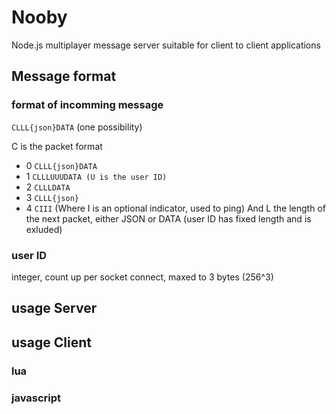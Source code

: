 # Nooby
Node.js multiplayer message server suitable for client to client applications

## Message format
### format of incomming message
`CLLL{json}DATA` (one possibility)

C is the packet format
- 0    `CLLL{json}DATA`
- 1    `CLLLUUUDATA (U is the user ID)`
- 2    `CLLLDATA`
- 3    `CLLL{json}`
- 4    `CIII` (Where I is an optional indicator, used to ping)
And L the length of the next packet, either JSON or DATA (user ID has fixed length and is exluded)
    

### user ID
integer, count up per socket connect, maxed to 3 bytes (256^3)

## usage Server

## usage Client

### lua

### javascript

